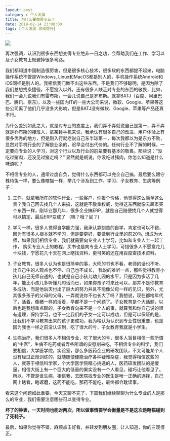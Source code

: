 ```yaml
---
layout: post
category : 个人发展
title: 为什么要敬畏专业？
date: 2019-02-14 23:00:00
tags: [个人发展 思维提升]
---
```


![](https://cdn.jsdelivr.net/gh/wangdeshui/blogpics@master/weixinrespect-honor.png)

再次强调，认识到很多东西想变得专业绝非一日之功，会帮助我们在工作、学习以及子女教育上规避掉很多弯路。

我们都知道中国制造很厉害，但是很多核心技术，很多软的东西都提不起来，电脑操作系统不管是Windows, Linux和MacOS都是别人的，手机操作系统Android和iOS同样是别人的。我相信我们做不出这些东西，不是我们不够聪明，是因为除了我们总想找条捷径，不愿投入以外，还有很多人缺乏对专业的东西的敬畏，比如，我们一会儿说我们有雷布斯，一会儿说自己是罗布斯。就拿BATJ（百度、阿里巴巴、腾讯、京东)，以及一些国内IT的一些大公司来说，微软、Google、苹果等这些公司离了他们几乎没多大影响，但是BATJ没有微软、Google、苹果等产品还真不行。

为什么差别如此之大，就是对专业的态度上，我们弄不弄就说自己是第一，弄不弄就是乔布斯的接班人，拿某锤手机来说，我承认有很多自己的改进，用户体验上有很多优秀的地方，但是刚入行就老说自己东半球第一，每次我都以为是东方不败，显然对手机行业的了解是业余的，迟早会付出代价的。任何行业不了解的时候，一定要向专业的人学习，对这个行业以及行业的前辈要有基本的敬畏。那些说：“没吃过猪肉，还没见过猪走吗？” 显然就是胡说，你没吃过猪肉，你怎么知道是什么味道呢？

不相信专业的人，通常过度自负，觉得什么东西都可以完全自己搞，最后要么跟守株待兔一样，要么像瞎猫一样，举几个涉及到工作、学习、子女教育、生病等例子：

1. 工作，就拿我所在的软件行业，一些客户，你报个价格，他觉得这么简单这么贵？我自己回去找几个人来搞，这就是不敬重权威，觉得这东西就像去超市买个东西一样，刚毕业那几年，很多企业搞ERP，就是自己随便找几个人就觉得可以搞定，最后ERP变成了 （咦？哦？屁？)

2. 学习一样，很多人觉得自学能力强，我承认靠刻苦的自学，肯定也可以不错，因为有很多人根本就不学习，但是要更好，要做到行业里的前20%, 想成为大师，如果我们相信专业，我们就需要向专业人士学习，比如和专业人士一起工作， 购买专业人士的教程，买书也是向专业人士学习，可惜很多人不愿意花几十块钱，宁愿花几十天在网上瞎找资料，更可笑的还在用百度查技术资料。

3. 子女教育，很多人认为也是很简单的事，大师的书也不看，老师的话也不听、比自己牛的人观点也不停、自己也不成长， 我说的难听一点，那些觉得教育小孩儿自己无师自通的，也就是自己小孩儿幼儿园的水平，只是因为多活了几年，能比小孩儿多听懂几句话而已，如果你孩子将来还可以，那并不是你教育多成功，而是他后天付出了巨大的努力并且不能像父母一样的见识，另外，尤其很多孩子的父母的父母，一弄就说你不也长大了吗？我想说，现在都啥年代了，活着，像猪一样的活着，早都不是一个问题了。子女教育是个大话题，以后也是我想重点聊的，子女教育向来不是一个人的事，就算我和你自己说的很有道理，保持学习，也不一定我们的子女一定可以成功，但是可以保证的是，比我们不学习教育出来的孩子更成功，我为啥认为认识到专业性很重要，也是因为我也一样之前没认识到，吃了很大的亏，子女教育我就是小学生。

4. 生病治疗，我们很多人不相信专业，吃了很大的亏，很多人盲目相信一些所谓的“中医”，生病不吃药或者弄些所谓的安慰剂来吃，不相信专业的科学，我们要相信，大学医学院，实验室，那么多医药企业的研发团队，不太可能某个人没有经过正规训练的，就随随便便能治疗各种疑难杂症，我觉得相信这些的人，就等于相信科学家，个大学医学院精心挑选的人，医药研发团队的是傻逼，相信大街上有一个巨大的低垂的果实没有一个人看见，碰巧让他看见了。 所以，不管是谁生病，相信我，去医院找专业的医生是唯一正确的选择，自己网上瞎看，瞎琢磨，这药不能吃，那药不能吃，最终都会耽误事。

看来这个问题如此重要，今天又聊不完了，下篇我们继续聊聊为什么专业的人是那么的专业，我们需要注意哪些可以变得专业。

**坏了的钟表，一天时间也能对两次，所以做事情要学会衡量是不是这次是瞎猫碰到了死耗子。**

最后，如果你觉得不错，麻烦点击好看，并转发到朋友圈，让人知道，你的三观很正。